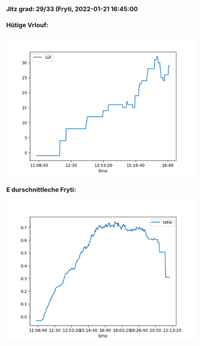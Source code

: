 ### Jitz grad: 29/33 (Fryti, 2022-01-21 16:45:00

### Hütige Vrlouf:
![Graph](Today.png)

### E durschnittleche Fryti:
![Graph](Fryti.png)